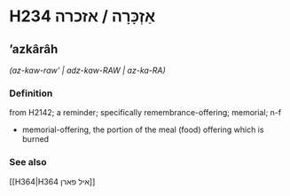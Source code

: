# H234 אַזְכָּרָה / אזכרה

## ʼazkârâh

_(az-kaw-raw' | adz-kaw-RAW | az-ka-RA)_

### Definition

from H2142; a reminder; specifically remembrance-offering; memorial; n-f

- memorial-offering, the portion of the meal (food) offering which is burned

### See also

[[H364|H364 איל פארן]]
